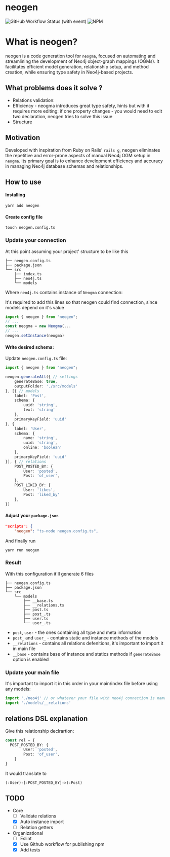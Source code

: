 # neogen

![GitHub Workflow Status (with event)](https://img.shields.io/github/actions/workflow/status/fulcanelly/neogen/test.yml)
![NPM](https://img.shields.io/npm/l/neogen)

# What is neogen?

neogen is a code generation tool for `neogma`, focused on automating and streamlining the development of Neo4j object-graph mappings (OGMs). It facilitates efficient model generation, relationship setup, and method creation, while ensuring type safety in Neo4j-based projects.

## What problems does it solve ?
 - Relations validation:
 - Efficiency - neogma introduces great type safety, hints but with it requires more editing: if one property changes - you would need to edit two declaration, neogen tries to solve this issue
 - Structure

## Motivation

Developed with inspiration from Ruby on Rails' `rails g`, neogen eliminates the repetitive and error-prone aspects of manual Neo4j OGM setup in `neogma`. Its primary goal is to enhance development efficiency and accuracy in managing Neo4j database schemas and relationships.


## How to use

#### Installing

```shell
yarn add neogen
```

#### Create config file

```shell
touch neogen.config.ts

```

### Update your connection

At this point assuming your project' structure to be like this
```
├── neogen.config.ts
├── package.json
└── src
    ├── index.ts
    ├── neo4j.ts
    └── models
```

Where `neo4j.ts` contains instance of `Neogma` connection:

It's required to add this lines so that neogen could find connection, since models depend on it's value

```typescript
import { neogen } from "neogen";
// ...
const neogma = new Neogma(...
// ...
neogen.setInstance(neogma)

```

#### Write desired schema:

Update `neogen.config.ts` file:

```typescript
import { neogen } from "neogen";

neogen.generateAll({ // settings
    generateBase: true,
    outputFolder: './src/models'
}, [{ // models
    label: 'Post',
    schema: {
        uuid: 'string',
        text: 'string'
    },
    primaryKeyField: 'uuid'
}, {
    label: 'User',
    schema: {
        name: 'string',
        uuid: 'string',
        online: 'boolean'
    },
    primaryKeyField: 'uuid'
}], { // relations
    POST_POSTED_BY: {
        User: 'posted',
        Post: 'of_user',
    },
    POST_LIKED_BY: {
        User: 'likes',
        Post: 'liked_by'
    },
})
```

#### Adjust your `package.json`

```json
"scripts": {
    "neogen": "ts-node neogen.config.ts",
```

And finally run

```shell
yarn run neogen
```

### Result

With this configuration it'll generate 6 files

```
├── neogen.config.ts
├── package.json
└── src
    └── models
        ├── __base.ts
        ├── __relations.ts
        ├── post.ts
        ├── post_.ts
        ├── user.ts
        └── user_.ts

```

- `post`, `user` - the ones containing all type and meta information
- `post_` and `user_` - contains static and instance methods of the models
- `__relations` - contains all relations defenitions, it's important to import it in main file
- `__base` - contains base of instance and statics methods if `generateBase` option is enabled

### Update your main file

It's important to import it in this order in your main/index file before using any models:

```ts
import './neo4j' // or whatever your file with neo4j connection is named
import './models/__relations'
```

## relations DSL explanation

Give this relationship declrartion:
```ts
const rel = {
  POST_POSTED_BY: {
        User: 'posted',
        Post: 'of_user',
    }
}
```
It would translate to

```chyper
(:User)-[:POST_POSTED_BY]->(:Post)
```

## TODO
- Core
     - [ ] Validate relations
     - [x] Auto instance import
     - [ ] Relation getters
- Organizational
     - [ ] Eslint
     - [x] Use Github workflow for publishing npm
     - [x] Add tests
